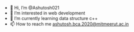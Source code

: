- 👋 Hi, I’m @Ashutosh021
- 👀 I’m interested in web development
- 🌱 I’m currently learning data structure c++
- 📫 How to reach me ashutosh.bca.2020@mitmeerut.ac.in

<!---
Ashutosh021/Ashutosh021 is a ✨ special ✨ repository because its `README.md` (this file) appears on your GitHub profile.
You can click the Preview link to take a look at your changes.
--->

